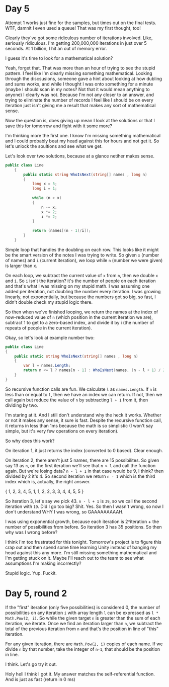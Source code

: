﻿# Day 5

Attempt 1 works just fine for the samples, but times out on the final tests. WTF, damnit I even used a queue! That was my first thought, too!

Clearly they've got some ridiculous number of iterations involved. Like, seriously ridiculous. I'm getting 200,000,000 iterations in just over 5 seconds. At 1 billion, I hit an out of memory error.

I guess it's time to look for a mathematical solution?

Yeah, forget that. That was more than an hour of trying to see the stupid pattern. I feel like I'm clearly missing something mathematical. Looking through the discsusions, someone gave a hint about looking at how dubling and sums works, and while I thought I was onto something for a minute (maybe I should scan in my notes? Not that it would mean anything to anyone) I clearly was not. Because I'm not any closer to an answer, and trying to eliminate the number of records I feel like I should be on every iteration just isn't giving me a result that makes any sort of mathematical sense. 

Now the question is, does giving up mean I look at the solutions or that I save this for tomorrow and fight with it some more?

I'm thinking more the first one. I know I'm missing something mathematical and I could probably beat my head against this for hours and not get it. So let's unlock the soultions and see what we get.

Let's look over two solutions, because at a glance netiher makes sense.

```c#
public class Line
    {
        public static string WhoIsNext(string[] names , long n)
        { 
            long x = 5;
            long i = 1;
  
            while (n > x)
            {
                n -= x;
                x *= 2;
                i *= 2;
            }
            
            return (names[(n - 1)/i]);
        }
    }
```
Simple loop that handles the doubling on each row. This looks like it might be the smart version of the notes I was trying to write. So given `x` (number of names) and `i` (current iteration), we loop while `n` (number we were given) is larger than x.

On each loop, we subtract the current value of `x` from `n`, then we double `x` and `i`. So `i` isn't the iteration? it's the number of people on each iteration and that's what I was missing on my stupid math. I was assuming one added per iteration, not doubling the number every iteration. I was growing linearly, not exponentially, but because the numbers got so big, so fast, I didn't double check my stupid logic there.

So then when we've finished looping, we return the names at the index of now-reduced value of `n` (which position in the current iteration we are), subtract 1 to get to a zero-based index, and divide it by i (the number of repeats of people in the current iteration).

Okay, so let's look at example number two:

```c#
public class Line
{
    public static string WhoIsNext(string[] names , long n)
    {
        var l = names.Length;
        return n <= l ? names[n - 1] : WhoIsNext(names, (n - l + 1) / 2);
    }
}
```

So recursive function calls are fun. We calculate `l` as `names.Length`. If `n` is less than or equal to `l`, then we have an index we can return. If not, then we call again but reduce the value of `n` by subtracting `l + 1` from it, then dividing by two. 

I'm staring at it. And I still don't understand why the heck it works. Whether or not it makes any sense, it sure is fast. Despite the recursive function call, it returns in less than 1ms because the math is so simplistic (I won't say simple, but it's very few operations on every iteration).

So why does this work?

On iteration 1, it just returns the index (converted to 0 based). Clear enough.

On iteration 2, there aren't just 5 names, there are 15 possibilites. So given say 13 as `n`, on the first iteration we'll see that `n > l` and call the function again. But we're losing data? `n - l + 1` in that case would be 9, I think? then divided by 2 it's 4. So second iteration we return `n - 1` which is the third index which is, actually, the right answer.

{ 1, 2, 3, 4, 5, 1, 1, 2, 2, 3, 3, 4, 4, 5, 5 }

So iteration 3, let's say we pick 43. `n - l + 1` is `39`, so we call the second iteration with `19`. Did I go too big? Shit. Yes. So then I wasn't wrong, so now I don't understand WHY I was wrong, so GAAAAAAAAAH.

I was using exponential growth, because each iteration is 2^iteration + the number of possibilities from before. So iteration 3 has 35 positions. So then why was I wrong before?

I think I'm too frustrated for this tonight. Tomorrow's project is to figure this crap out and then spend some time learning Unity instead of banging my head against this any more. I'm still missing something mathematical and I'm getting stuck on it. Maybe I'll reach out to the team to see what assumptions I'm making incorrectly?

Stupid logic. Yup. Fuckit.

# Day 5, round 2

If the "first" iteration (only five possibilities) is considered 0, the number of possibilities on any iteration `i` with array length `l` can be expressed as `l * Math.Pow(2, i)`. So while the given target `n` is greater than the sum of each iteration, we iterate. Once we find an iteration larger than `n`, we subtract the total of the previous iteration from `n` and that's the position in line of "this" iteration.

For any given iteration, there are `Math.Pow(2, i)` copies of each name. If we divide `n` by that number, take the integer of `n-1`, that should be the position in line.

I think. Let's go try it out.

Holy hell I think I got it. My answer matches the self-referential function. And is just as fast (return in 0 ms)